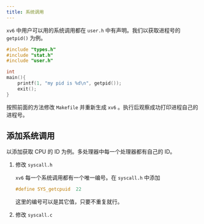 ```yaml
---
title: 系统调用
---
```


`xv6` 中用户可以用的系统调用都在 `user.h` 中有声明。我们以获取进程号的 `getpid()` 为例。

```c
#include "types.h"
#include "stat.h"
#include "user.h"

int 
main(){
	printf(1, "my pid is %d\n", getpid());
	exit();
}
```

按照前面的方法修改 `Makefile` 并重新生成 `xv6` 。执行后观察成功打印进程自己的进程号。

## 添加系统调用

以添加获取 CPU 的 ID 为例。多处理器中每一个处理器都有自己的 ID。

1. 修改 `syscall.h`

   `xv6` 每一个系统调用都有一个唯一编号。在 `syscall.h` 中添加

   ```c
   #define SYS_getcpuid  22
   ```

   这里的编号可以是其它值，只要不重复就行。

2. 修改 `syscall.c`

   